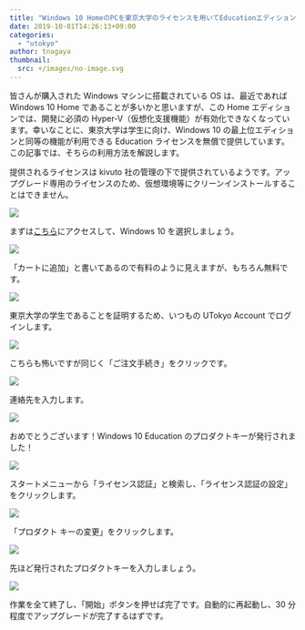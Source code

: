 ```yaml
---
title: "Windows 10 HomeのPCを東京大学のライセンスを用いてEducationエディションにアップグレードする"
date: 2019-10-01T14:26:13+09:00
categories:
  - "utokyo"
author: tnagaya
thumbnail:
  src: +/images/no-image.svg
---
```


皆さんが購入された Windows マシンに搭載されている OS は、最近であれば Windows 10 Home であることが多いかと思いますが、この Home エディションでは、開発に必須の Hyper-V（仮想化支援機能）が有効化できなくなっています。幸いなことに、東京大学は学生に向け、Windows 10 の最上位エディションと同等の機能が利用できる Education ライセンスを無償で提供しています。この記事では、そちらの利用方法を解説します。

提供されるライセンスは kivuto 社の管理の下で提供されているようです。アップグレード専用のライセンスのため、仮想環境等にクリーンインストールすることはできません。

![](./windows-01.webp)

まずは[こちら](https://utokyo.onthehub.com/)にアクセスして、Windows 10 を選択しましょう。

![](./windows-02.webp)

「カートに追加」と書いてあるので有料のように見えますが、もちろん無料です。

![](./windows-03.webp)

東京大学の学生であることを証明するため、いつもの UTokyo Account でログインします。

![](./windows-05.webp)

こちらも怖いですが同じく「ご注文手続き」をクリックです。

![](./windows-07.webp)

連絡先を入力します。

![](./windows-08.webp)

おめでとうございます！Windows 10 Education のプロダクトキーが発行されました！

![](./windows-09.webp)

スタートメニューから「ライセンス認証」と検索し、「ライセンス認証の設定」をクリックします。

![](./windows-10.webp)

「プロダクト キーの変更」をクリックします。

![](./windows-11.webp)

先ほど発行されたプロダクトキーを入力しましょう。

![](./windows-12.webp)

作業を全て終了し、「開始」ボタンを押せば完了です。自動的に再起動し、30 分程度でアップグレードが完了するはずです。
